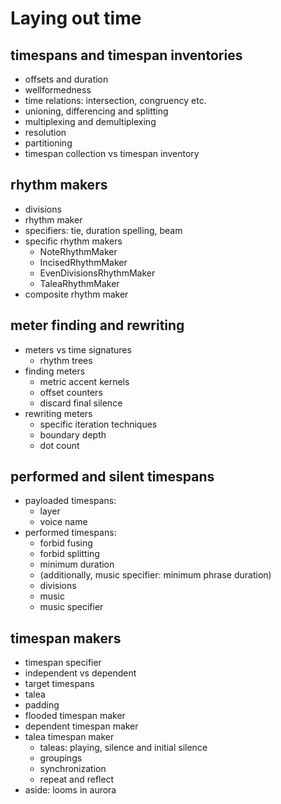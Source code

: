 Laying out time
===============

## timespans and timespan inventories

- offsets and duration
- wellformedness
- time relations: intersection, congruency etc.
- unioning, differencing and splitting
- multiplexing and demultiplexing
- resolution
- partitioning
- timespan collection vs timespan inventory

## rhythm makers

- divisions
- rhythm maker
- specifiers: tie, duration spelling, beam
- specific rhythm makers
    - NoteRhythmMaker
    - IncisedRhythmMaker
    - EvenDivisionsRhythmMaker
    - TaleaRhythmMaker
- composite rhythm maker

## meter finding and rewriting

- meters vs time signatures
    - rhythm trees
- finding meters
    - metric accent kernels
    - offset counters
    - discard final silence
- rewriting meters
    - specific iteration techniques
    - boundary depth
    - dot count

## performed and silent timespans

- payloaded timespans:
    - layer
    - voice name
- performed timespans:
    - forbid fusing
    - forbid splitting
    - minimum duration
    - (additionally, music specifier: minimum phrase duration)
    - divisions
    - music
    - music specifier

## timespan makers

- timespan specifier
- independent vs dependent
- target timespans
- talea
- padding
- flooded timespan maker
- dependent timespan maker
- talea timespan maker
    - taleas: playing, silence and initial silence
    - groupings
    - synchronization
    - repeat and reflect
- aside: looms in aurora